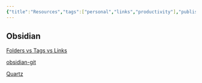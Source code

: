 ```yaml
---
{"title":"Resources","tags":["personal","links","productivity"],"publish":true,"PassFrontmatter":true}
---
```


## Obsidian

[Folders vs Tags vs Links](https://forum.obsidian.md/t/folders-vs-linking-vs-tags-the-definitive-guide-extremely-short-read-this/78468) 

[obsidian-git](https://github.com/Vinzent03/obsidian-git) 

[Quartz](https://quartz.jzhao.xyz/)





